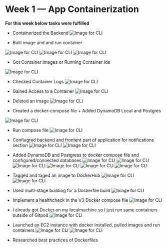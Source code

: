 # Week 1 — App Containerization

**For this week below tasks were fulfilled**

- Containerized the Backend
![Image for CLI](assets/week-1-screenshots/Containerized_the_Backend.png)

- Built image and and run container

![Image for CLI](assets/week-1-screenshots/2.png)
![Image for CLI](assets/week-1-screenshots/4.png)
![Image for CLI](assets/week-1-screenshots/4-1.png)

- Got Container Images or Running Container Ids

![Image for CLI](assets/week-1-screenshots/3.png)

- Checked Container Logs
![Image for CLI](assets/week-1-screenshots/5.png)

- Gained Access to a Container
![Image for CLI](assets/week-1-screenshots/6.png)

- Deleted an Image
![Image for CLI](assets/week-1-screenshots/7.png)

- Created a docker-compose file + Added DynamoDB Local and Postgres

![Image for CLI](assets/week-1-screenshots/9.png)

- Run compose file 
![Image for CLI](assets/week-1-screenshots/10.png)

- Confiugred backend and frontent part of application for notifications section 
![Image for CLI](assets/week-1-screenshots/11.png)
![Image for CLI](assets/week-1-screenshots/12.png)

- Added DynamoDB and Postgress to docker compose file and configured/connected databases
![Image for CLI](assets/week-1-screenshots/13.png)
![Image for CLI](assets/week-1-screenshots/14.png)
![Image for CLI](assets/week-1-screenshots/15.png)
![Image for CLI](assets/week-1-screenshots/16.png)
![Image for CLI](assets/week-1-screenshots/17.png)
![Image for CLI](assets/week-1-screenshots/18.png)

- Tagged and taged an image to DockerHub
![Image for CLI](assets/week-1-screenshots/19.png)
![Image for CLI](assets/week-1-screenshots/20.png)

- Used multi-stage building for a Dockerfile build
![Image for CLI](assets/week-1-screenshots/21.png)

- Implement a healthcheck in the V3 Docker compose file
![Image for CLI](assets/week-1-screenshots/22.png)

- I already got  Docker on my localmachine so I just run same containers  outside of Gitpod
![Image for CLI](assets/week-1-screenshots/23.png)

- Launched an EC2 instance with docker installed, pulled images and run containers
![Image for CLI](assets/week-1-screenshots/24.png)
![Image for CLI](assets/week-1-screenshots/25.png)

- Researched best practices of Dockerfiles
